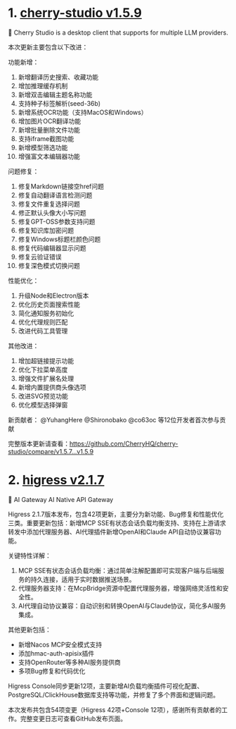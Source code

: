 
# 1. [cherry-studio v1.5.9](https://github.com/CherryHQ/cherry-studio/releases/tag/v1.5.9)  
🍒 Cherry Studio is a desktop client that supports for multiple LLM providers.

本次更新主要包含以下改进：

功能新增：
1. 新增翻译历史搜索、收藏功能
2. 增加推理缓存机制
3. 新增双击编辑主题名称功能
4. 支持种子标签解析(seed-36b)
5. 新增系统OCR功能（支持MacOS和Windows）
6. 增加图片OCR翻译功能
7. 新增批量删除文件功能
8. 支持iframe截图功能
9. 新增模型筛选功能
10. 增强富文本编辑器功能

问题修复：
1. 修复Markdown链接空href问题
2. 修复自动翻译语言检测问题
3. 修复文件重复选择问题
4. 修正默认头像大小写问题
5. 修复GPT-OSS参数支持问题
6. 修复知识库加密问题
7. 修复Windows标题栏颜色问题
8. 修复代码编辑器显示问题
9. 修复云验证错误
10. 修复深色模式切换问题

性能优化：
1. 升级Node和Electron版本
2. 优化历史页面搜索性能
3. 简化通知服务初始化
4. 优化代理规则匹配
5. 改进代码工具管理

其他改进：
1. 增加超链接提示功能
2. 优化下拉菜单高度
3. 增强文件扩展名处理
4. 新增内置提供商头像选项
5. 改进SVG预览功能
6. 优化模型选择弹窗

新贡献者：
@YuhangHere @Shironobako @co63oc 等12位开发者首次参与贡献

完整版本更新请查看：https://github.com/CherryHQ/cherry-studio/compare/v1.5.7...v1.5.9

# 2. [higress v2.1.7](https://github.com/alibaba/higress/releases/tag/v2.1.7)  
🤖 AI Gateway AI Native API Gateway

Higress 2.1.7版本发布，包含42项更新，主要分为新功能、Bug修复和性能优化三类。重要更新包括：新增MCP SSE有状态会话负载均衡支持、支持在上游请求转发中添加代理服务器、AI代理插件新增OpenAI和Claude API自动协议兼容功能。

关键特性详解：
1. MCP SSE有状态会话负载均衡：通过简单注解配置即可实现客户端与后端服务的持久连接，适用于实时数据推送场景。
2. 代理服务器支持：在McpBridge资源中配置代理服务器，增强网络灵活性和安全性。
3. AI代理自动协议兼容：自动识别和转换OpenAI与Claude协议，简化多AI服务集成。

其他更新包括：
- 新增Nacos MCP安全模式支持
- 添加hmac-auth-apisix插件
- 支持OpenRouter等多种AI服务提供商
- 多项Bug修复和代码优化

Higress Console同步更新12项，主要新增AI负载均衡插件可视化配置、PostgreSQL/ClickHouse数据库支持等功能，并修复了多个界面和逻辑问题。

本次发布共包含54项变更（Higress 42项+Console 12项），感谢所有贡献者的工作。完整变更日志可查看GitHub发布页面。

